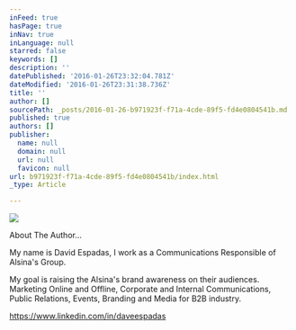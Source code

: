 ```yaml
---
inFeed: true
hasPage: true
inNav: true
inLanguage: null
starred: false
keywords: []
description: ''
datePublished: '2016-01-26T23:32:04.781Z'
dateModified: '2016-01-26T23:31:38.736Z'
title: ''
author: []
sourcePath: _posts/2016-01-26-b971923f-f71a-4cde-89f5-fd4e0804541b.md
published: true
authors: []
publisher:
  name: null
  domain: null
  url: null
  favicon: null
url: b971923f-f71a-4cde-89f5-fd4e0804541b/index.html
_type: Article

---
```

![](https://the-grid-user-content.s3-us-west-2.amazonaws.com/6c24b0a4-479d-41db-a5a7-70cb8c5b438c.jpg)

About The Author...

My name is David Espadas, I work as a Communications Responsible of Alsina's Group.

My goal is raising the Alsina's brand awareness on their audiences. Marketing Online and Offline, Corporate and Internal Communications, Public Relations, Events, Branding and Media for B2B industry.

https://www.linkedin.com/in/daveespadas